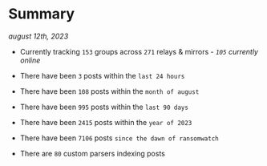 
# Summary
_august 12th, 2023_

- Currently tracking `153` groups across `271` relays & mirrors - _`105` currently online_

- There have been `3` posts within the `last 24 hours`

- There have been `108` posts within the `month of august`

- There have been `995` posts within the `last 90 days`

- There have been `2415` posts within the `year of 2023`

- There have been `7106` posts `since the dawn of ransomwatch`

- There are `80` custom parsers indexing posts
